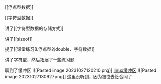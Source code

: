 [[浮点型数据]]

[[字符型数据]]

讲了[[字符型数据的存储方式]]

讲了[[sizeof]]

提了[[课堂练习8.浮点型的double、字符数据]]

讲了字符型，然后拓展了一些练习题

聊到了缓冲区
![[Pasted image 20231027120210.png]]
[linux缓冲区](https://blog.csdn.net/weixin_43908419/article/details/131619661)
![[Pasted image 20231027130927.png]]
这里没听到，因为被拉去签合同了
